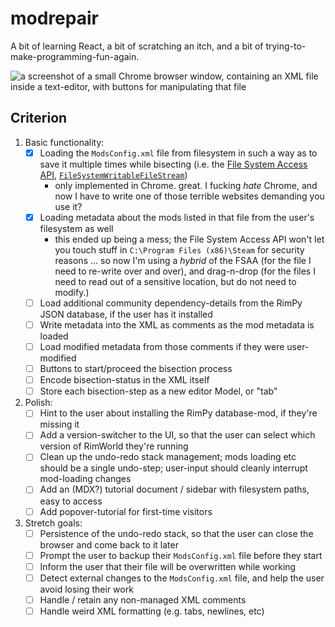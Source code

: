 modrepair
=========

A bit of learning React, a bit of scratching an itch, and a bit of trying-to-make-programming-fun-again.

![a screenshot of a small Chrome browser window, containing an XML file inside a text-editor, with buttons for manipulating that file](https://user-images.githubusercontent.com/200/210870348-efab4b3e-2d77-4b04-a99f-850cde617063.png)

Criterion
---------

1. Basic functionality:
    - [x] Loading the `ModsConfig.xml` file from filesystem in such a way as to save it multiple times while bisecting (i.e. the [File System Access API][], [`FileSystemWritableFileStream`][])
       - only implemented in Chrome. great. I fucking _hate_ Chrome, and now I have to write one of those terrible websites demanding you use it?
    - [x] Loading metadata about the mods listed in that file from the user's filesystem as well
       - this ended up being a mess; the File System Access API won't let you touch stuff in `C:\Program Files (x86)\Steam` for security reasons ... so now I'm using a _hybrid_ of the FSAA (for the file I need to re-write over and over), and drag-n-drop (for the files I need to read out of a sensitive location, but do not need to modify.)
    - [ ] Load additional community dependency-details from the RimPy JSON database, if the user has it installed
    - [ ] Write metadata into the XML as comments as the mod metadata is loaded
    - [ ] Load modified metadata from those comments if they were user-modified
    - [ ] Buttons to start/proceed the bisection process
    - [ ] Encode bisection-status in the XML itself
    - [ ] Store each bisection-step as a new editor Model, or "tab"

2. Polish:
    - [ ] Hint to the user about installing the RimPy database-mod, if they're missing it
    - [ ] Add a version-switcher to the UI, so that the user can select which version of RimWorld they're running
    - [ ] Clean up the undo-redo stack management; mods loading etc should be a single undo-step; user-input should cleanly interrupt mod-loading changes
    - [ ] Add an (MDX?) tutorial document / sidebar with filesystem paths, easy to access
    - [ ] Add popover-tutorial for first-time visitors

3. Stretch goals:
    - [ ] Persistence of the undo-redo stack, so that the user can close the browser and come back to it later
    - [ ] Prompt the user to backup their `ModsConfig.xml` file before they start
    - [ ] Inform the user that their file will be overwritten while working
    - [ ] Detect external changes to the `ModsConfig.xml` file, and help the user avoid losing their work
    - [ ] Handle / retain any non-managed XML comments
    - [ ] Handle weird XML formatting (e.g. tabs, newlines, etc)

   [File System Access API]: <https://web.dev/file-system-access>
   [`FileSystemWritableFileStream`]: <http://mdn.io/FileSystemWritableFileStream>
